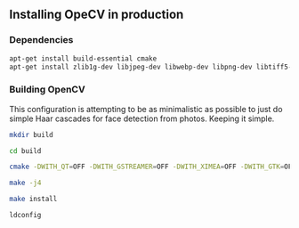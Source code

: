 ## Installing OpeCV in production

### Dependencies

```bash
apt-get install build-essential cmake
apt-get install zlib1g-dev libjpeg-dev libwebp-dev libpng-dev libtiff5-dev libjasper-dev libopenexr-dev libgdal-dev
```

### Building OpenCV

This configuration is attempting to be as minimalistic as possible to just do
simple Haar cascades for face detection from photos. Keeping it simple.

```bash
mkdir build

cd build

cmake -DWITH_QT=OFF -DWITH_GSTREAMER=OFF -DWITH_XIMEA=OFF -DWITH_GTK=OFF -DWITH_OPENGL=OFF -DFORCE_VTK=OFF -DWITH_TBB=OFF -DWITH_GDAL=OFF -DWITH_XINE=OFF -DBUILD_EXAMPLES=OFF -DCMAKE_INSTALL_PREFIX=/usr/local -DBUILD_opencv_video=OFF -DDBUILD_opencv_ts=OFF -DBUILD_JASPER=OFF -DWITH_FFMPEG=OFF -DWITH_1394=OFF -DBUILD_opencv_highgui=OFF -DBUILD_opencv_calib3d=OFF

make -j4

make install

ldconfig
```
